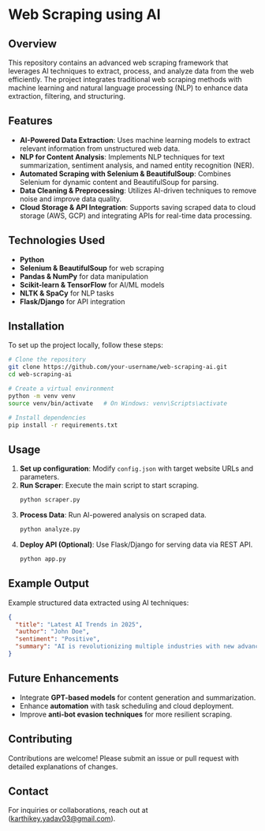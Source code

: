 # Web Scraping using AI

## Overview
This repository contains an advanced web scraping framework that leverages AI techniques to extract, process, and analyze data from the web efficiently. The project integrates traditional web scraping methods with machine learning and natural language processing (NLP) to enhance data extraction, filtering, and structuring.

## Features
- **AI-Powered Data Extraction**: Uses machine learning models to extract relevant information from unstructured web data.
- **NLP for Content Analysis**: Implements NLP techniques for text summarization, sentiment analysis, and named entity recognition (NER).
- **Automated Scraping with Selenium & BeautifulSoup**: Combines Selenium for dynamic content and BeautifulSoup for parsing.
- **Data Cleaning & Preprocessing**: Utilizes AI-driven techniques to remove noise and improve data quality.
- **Cloud Storage & API Integration**: Supports saving scraped data to cloud storage (AWS, GCP) and integrating APIs for real-time data processing.

## Technologies Used
- **Python**
- **Selenium & BeautifulSoup** for web scraping
- **Pandas & NumPy** for data manipulation
- **Scikit-learn & TensorFlow** for AI/ML models
- **NLTK & SpaCy** for NLP tasks
- **Flask/Django** for API integration

## Installation
To set up the project locally, follow these steps:

```bash
# Clone the repository
git clone https://github.com/your-username/web-scraping-ai.git
cd web-scraping-ai

# Create a virtual environment
python -m venv venv
source venv/bin/activate   # On Windows: venv\Scripts\activate

# Install dependencies
pip install -r requirements.txt
```

## Usage
1. **Set up configuration**: Modify `config.json` with target website URLs and parameters.
2. **Run Scraper**: Execute the main script to start scraping.
   ```bash
   python scraper.py
   ```
3. **Process Data**: Run AI-powered analysis on scraped data.
   ```bash
   python analyze.py
   ```
4. **Deploy API (Optional)**: Use Flask/Django for serving data via REST API.
   ```bash
   python app.py
   ```

## Example Output
Example structured data extracted using AI techniques:
```json
{
  "title": "Latest AI Trends in 2025",
  "author": "John Doe",
  "sentiment": "Positive",
  "summary": "AI is revolutionizing multiple industries with new advancements..."
}
```

## Future Enhancements
- Integrate **GPT-based models** for content generation and summarization.
- Enhance **automation** with task scheduling and cloud deployment.
- Improve **anti-bot evasion techniques** for more resilient scraping.

## Contributing
Contributions are welcome! Please submit an issue or pull request with detailed explanations of changes.


## Contact
For inquiries or collaborations, reach out at (karthikey.yadav03@gmail.com).


